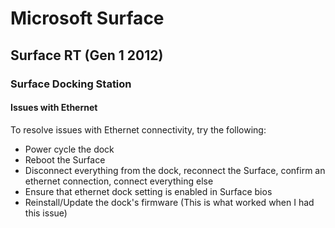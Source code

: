# Microsoft Surface

## Surface RT (Gen 1 2012)

### Surface Docking Station

#### Issues with Ethernet

To resolve issues with Ethernet connectivity, try the following:

- Power cycle the dock
- Reboot the Surface
- Disconnect everything from the dock, reconnect the Surface, confirm an ethernet connection, connect everything else
- Ensure that ethernet dock setting is enabled in Surface bios
- Reinstall/Update the dock's firmware (This is what worked when I had this issue)
